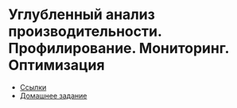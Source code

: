 # Углубленный анализ производительности. Профилирование. Мониторинг. Оптимизация

- [Ссылки](material/Links.md)
- [Домашнее задание](hw/README.md)
